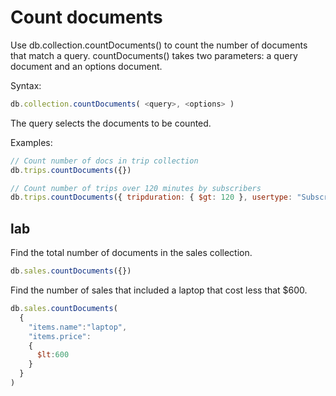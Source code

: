 # Count documents

Use db.collection.countDocuments() to count the number of documents that match a query. countDocuments() takes two parameters: a query document and an options document.

Syntax:

```js
db.collection.countDocuments( <query>, <options> )
```

The query selects the documents to be counted.

Examples:

```js
// Count number of docs in trip collection
db.trips.countDocuments({})

// Count number of trips over 120 minutes by subscribers
db.trips.countDocuments({ tripduration: { $gt: 120 }, usertype: "Subscriber" })
```

## lab
Find the total number of documents in the sales collection.

```js
db.sales.countDocuments({})
```

Find the number of sales that included a laptop that cost less that $600.

```js
db.sales.countDocuments(
  {
    "items.name":"laptop", 
    "items.price":
    {
      $lt:600
    }
  }
)
```